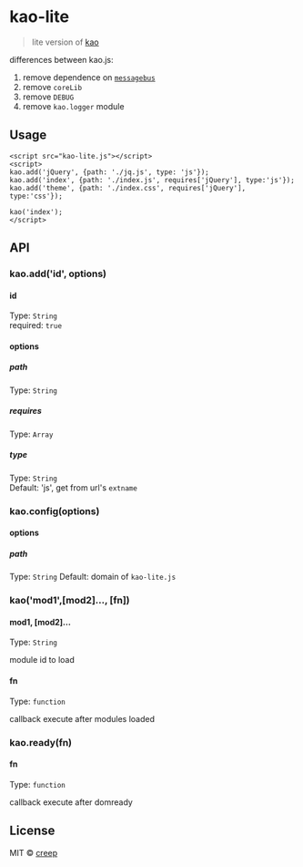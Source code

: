 # kao-lite 

> lite version of [kao](https://github.com/xwcoder/kao)

differences between kao.js:

1. remove dependence on [`messagebus`](https://github.com/xwcoder/messagebus)
2. remove `coreLib`
3. remove `DEBUG`
4. remove `kao.logger` module

## Usage

```
<script src="kao-lite.js"></script>
<script>
kao.add('jQuery', {path: './jq.js', type: 'js'});
kao.add('index', {path: './index.js', requires['jQuery'], type:'js'});
kao.add('theme', {path: './index.css', requires['jQuery'], type:'css'});

kao('index');
</script>
```

## API

### kao.add('id', options)

#### id

Type: `String`  
required: `true`

#### options

##### path

Type: `String`  

##### requires

Type: `Array`  

##### type

Type: `String`  
Default: 'js', get from url's `extname`


### kao.config(options)

#### options

##### path

Type: `String`
Default: domain of `kao-lite.js`


### kao('mod1',[mod2]..., [fn])

#### mod1, [mod2]...

Type: `String`  

module id to load

#### fn

Type: `function`

callback execute after modules loaded

### kao.ready(fn)

#### fn

Type: `function`

callback execute after domready


## License

MIT © [creep](http://xwcoder.github.io)
